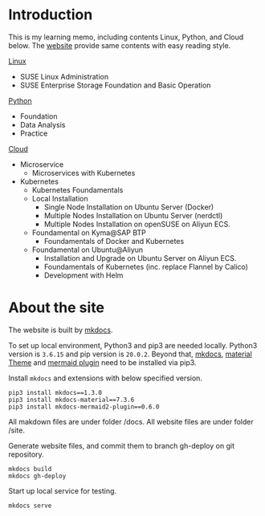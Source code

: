 # Introduction

This is my learning memo, including contents Linux, Python, and Cloud below. 
The [website](https://huyuhui001.github.io/mySite/) provide same contents with easy reading style.

[Linux](./docs/linux.md)
* SUSE Linux Administration
* SUSE Enterprise Storage Foundation and Basic Operation

[Python](./docs/python.md)
* Foundation
* Data Analysis
* Practice

[Cloud](./docs/cloud.md)
* Microservice
    * Microservices with Kubernetes
* Kubernetes
    * Kubernetes Foundamentals
    * Local Installation
        + Single Node Installation on Ubuntu Server (Docker)
        + Multiple Nodes Installation on Ubuntu Server (nerdctl)
        + Multiple Nodes Installation on openSUSE on Aliyun ECS.
    * Foundamental on Kyma@SAP BTP
        + Foundamentals of Docker and Kubernetes
    * Foundamental on Ubuntu@Aliyun
        + Installation and Upgrade on Ubuntu Server on Aliyun ECS.
        + Foundamentals of Kubernetes (inc. replace Flannel by Calico)
        + Development with Helm


# About the site

The website is built by [mkdocs](https://www.mkdocs.org/).

To set up local environment, Python3 and pip3 are needed locally. Python3 version is `3.6.15` and pip version is `20.0.2`.
Beyond that, 
[mkdocs](https://www.mkdocs.org/), 
[material Theme](https://github.com/squidfunk/mkdocs-material) and 
[mermaid plugin](https://mermaid-js.github.io/mermaid/#/) 
need to be installed via pip3.

Install `mkdocs` and extensions with below specified version.
```
pip3 install mkdocs==1.3.0
pip3 install mkdocs-material==7.3.6
pip3 install mkdocs-mermaid2-plugin==0.6.0
```
All makdown files are under folder /docs.
All website files are under folder /site.

Generate website files, and commit them to branch gh-deploy on git repository.
```
mkdocs build
mkdocs gh-deploy
```

Start up local service for testing.
```
mkdocs serve
```